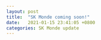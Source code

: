 ```yaml
---
layout: post
title:  "SK Monde coming soon!"
date:   2021-01-15 23:41:05 +0800
categories: SK Monde update
---
```

